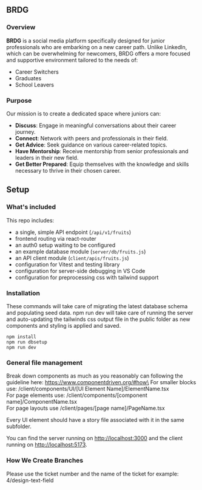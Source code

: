 ## BRDG

### Overview
**BRDG** is a social media platform specifically designed for junior professionals who are embarking on a new career path. Unlike LinkedIn, which can be overwhelming for newcomers, BRDG offers a more focused and supportive environment tailored to the needs of:

- Career Switchers
- Graduates
- School Leavers

### Purpose
Our mission is to create a dedicated space where juniors can:
- **Discuss**: Engage in meaningful conversations about their career journey.
- **Connect**: Network with peers and professionals in their field.
- **Get Advice**: Seek guidance on various career-related topics.
- **Have Mentorship**: Receive mentorship from senior professionals and leaders in their new field.
- **Get Better Prepared**: Equip themselves with the knowledge and skills necessary to thrive in their chosen career.


## Setup

### What's included

This repo includes:

* a single, simple API endpoint (`/api/v1/fruits`)
* frontend routing via react-router
* an auth0 setup waiting to be configured
* an example database module (`server/db/fruits.js`)
* an API client module (`client/apis/fruits.js`)
* configuration for Vitest and testing library
* configuration for server-side debugging in VS Code
* configuration for preprocessing css with tailwind support

### Installation

These commands will take care of migrating the latest database schema and populating seed data.
npm run dev will take care of running the server and auto-updating the tailwinds css output file in the public folder as new components and styling is applied and saved.

```
npm install
npm run dbsetup
npm run dev
```

### General file management

Break down components as much as you reasonably can following the guideline here: https://www.componentdriven.org/#how\
For smaller blocks use: /client/components/UI/[UI Element Name]/ElementName.tsx\
For page elements use: /client/components/[component name]/ComponentName.tsx\
For page layouts use /client/pages/[page name]/PageName.tsx

Every UI element should have a story file associated with it in the same subfolder.

You can find the server running on [http://localhost:3000](http://localhost:3000) and the client running on [http://localhost:5173](http://localhost:5173).


### How We Create Branches

Please use the ticket number and the name of the ticket for example:
4/design-text-field
